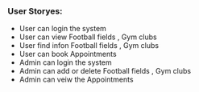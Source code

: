 
### User Storyes:
* User can login the system
* User can view Football fields , Gym clubs 
* User find infon Football fields , Gym clubs 
* User can book Appointments
* Admin can login the system
* Admin can add or delete Football fields , Gym clubs
* Admin can veiw the Appointments